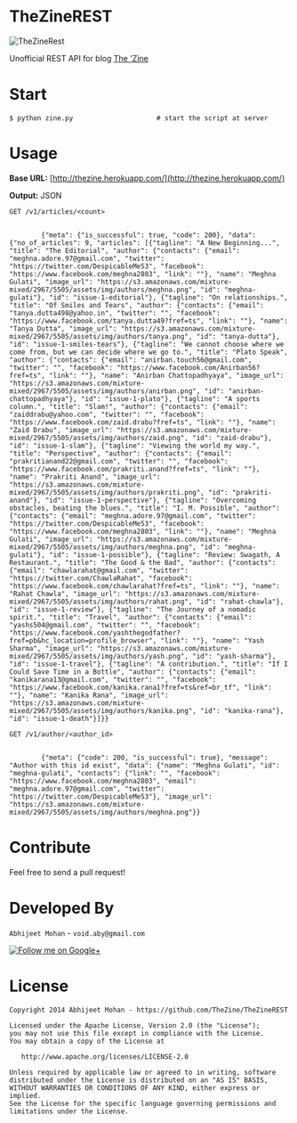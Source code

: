 TheZineREST
===========

![TheZineRest](https://s3.amazonaws.com/mixture-mixed/2967/5505/assets/img/logo-white.png)

Unofficial REST API for blog [The 'Zine](http://thezine.biz/)

Start
=====

    $ python zine.py                     # start the script at server
    
Usage
===== 

**Base URL:** [http://thezine.herokuapp.com/](http://thezine.herokuapp.com/)

**Output:** JSON

`GET /v1/articles/<count>`

``` http://thezine.herokuapp.com/v1/articles/1
    
        {"meta": {"is_successful": true, "code": 200}, "data": {"no_of_articles": 9, "articles": [{"tagline": "A New Beginning...", "title": "The Editorial", "author": {"contacts": {"email": "meghna.adore.97@gmail.com", "twitter": "https://twitter.com/DespicableMe53", "facebook": "https://www.facebook.com/meghna2803", "link": ""}, "name": "Meghna Gulati", "image_url": "https://s3.amazonaws.com/mixture-mixed/2967/5505/assets/img/authors/meghna.png", "id": "meghna-gulati"}, "id": "issue-1-editorial"}, {"tagline": "On relationships.", "title": "Of Smiles and Tears", "author": {"contacts": {"email": "tanya.dutta498@yahoo.in", "twitter": "", "facebook": "https://www.facebook.com/tanya.dutta49?fref=ts", "link": ""}, "name": "Tanya Dutta", "image_url": "https://s3.amazonaws.com/mixture-mixed/2967/5505/assets/img/authors/tanya.png", "id": "tanya-dutta"}, "id": "issue-1-smiles-tears"}, {"tagline": "We cannot choose where we come from, but we can decide where we go to.", "title": "Plato Speak", "author": {"contacts": {"email": "anirban.touch56@gmail.com", "twitter": "", "facebook": "https://www.facebook.com/Anirban56?fref=ts", "link": ""}, "name": "Anirban Chattopadhyaya", "image_url": "https://s3.amazonaws.com/mixture-mixed/2967/5505/assets/img/authors/anirban.png", "id": "anirban-chattopadhyaya"}, "id": "issue-1-plato"}, {"tagline": "A sports column.", "title": "Slam!", "author": {"contacts": {"email": "zaiddrabu@yahoo.com", "twitter": "", "facebook": "https://www.facebook.com/zaid.drabu?fref=ts", "link": ""}, "name": "Zaid Drabu", "image_url": "https://s3.amazonaws.com/mixture-mixed/2967/5505/assets/img/authors/zaid.png", "id": "zaid-drabu"}, "id": "issue-1-slam"}, {"tagline": "Viewing the world my way.", "title": "Perspective", "author": {"contacts": {"email": "prakritianand22@gmail.com", "twitter": "", "facebook": "https://www.facebook.com/prakriti.anand?fref=ts", "link": ""}, "name": "Prakriti Anand", "image_url": "https://s3.amazonaws.com/mixture-mixed/2967/5505/assets/img/authors/prakriti.png", "id": "prakriti-anand"}, "id": "issue-1-perspective"}, {"tagline": "Overcoming obstacles, beating the blues.", "title": "I. M. Possible", "author": {"contacts": {"email": "meghna.adore.97@gmail.com", "twitter": "https://twitter.com/DespicableMe53", "facebook": "https://www.facebook.com/meghna2803", "link": ""}, "name": "Meghna Gulati", "image_url": "https://s3.amazonaws.com/mixture-mixed/2967/5505/assets/img/authors/meghna.png", "id": "meghna-gulati"}, "id": "issue-1-possible"}, {"tagline": "Review: Swagath, A Restaurant.", "title": "The Good & the Bad", "author": {"contacts": {"email": "chawlarahat@gmail.com", "twitter": "https://twitter.com/ChawlaRahat", "facebook": "https://www.facebook.com/chawlarahat?fref=ts", "link": ""}, "name": "Rahat Chawla", "image_url": "https://s3.amazonaws.com/mixture-mixed/2967/5505/assets/img/authors/rahat.png", "id": "rahat-chawla"}, "id": "issue-1-review"}, {"tagline": "The Journey of a nomadic spirit.", "title": "Travel", "author": {"contacts": {"email": "yashs504@gmail.com", "twitter": "", "facebook": "https://www.facebook.com/yashthegodfather?fref=pb&hc_location=profile_browser", "link": ""}, "name": "Yash Sharma", "image_url": "https://s3.amazonaws.com/mixture-mixed/2967/5505/assets/img/authors/yash.png", "id": "yash-sharma"}, "id": "issue-1-travel"}, {"tagline": "A contribution.", "title": "If I Could Save Time in a Bottle", "author": {"contacts": {"email": "kanikarana13@gmail.com", "twitter": "", "facebook": "https://www.facebook.com/kanika.rana1?fref=ts&ref=br_tf", "link": ""}, "name": "Kanika Rana", "image_url": "https://s3.amazonaws.com/mixture-mixed/2967/5505/assets/img/authors/kanika.png", "id": "kanika-rana"}, "id": "issue-1-death"}]}} 
```

`GET /v1/author/<author_id>`

``` http://thezine.herokuapp.com/v1/author/meghna-gulati
    
        {"meta": {"code": 200, "is_successful": true}, "message": "Author with this id exist", "data": {"name": "Meghna Gulati", "id": "meghna-gulati", "contacts": {"link": "", "facebook": "https://www.facebook.com/meghna2803", "email": "meghna.adore.97@gmail.com", "twitter": "https://twitter.com/DespicableMe53"}, "image_url": "https://s3.amazonaws.com/mixture-mixed/2967/5505/assets/img/authors/meghna.png"}}    
```

Contribute
========

Feel free to send a pull request!

Developed By
============

`Abhijeet Mohan` - `void.aby@gmail.com`    

<a href="https://plus.google.com/104070882148677917719/about">
  <img alt="Follow me on Google+"
       src="http://data.pkmmte.com/temp/social_google_plus_logo.png" />
</a>

License
==========================

```
Copyright 2014 Abhijeet Mohan - https://github.com/TheZine/TheZineREST

Licensed under the Apache License, Version 2.0 (the "License");
you may not use this file except in compliance with the License.
You may obtain a copy of the License at

   http://www.apache.org/licenses/LICENSE-2.0

Unless required by applicable law or agreed to in writing, software
distributed under the License is distributed on an "AS IS" BASIS,
WITHOUT WARRANTIES OR CONDITIONS OF ANY KIND, either express or implied.
See the License for the specific language governing permissions and
limitations under the License.
```

